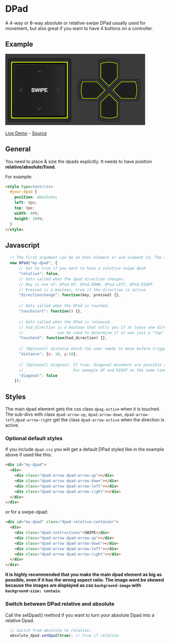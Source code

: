 # DPad
A 4-way or 8-way absolute or relative-swipe DPad usually used for movement, but also great if you want to have 4 buttons on a controller.

## Example

![alt text](https://github.com/airconsole/airconsole-controls/raw/master/examples/dpad.png "DPad Example")

[Live Demo](https://rawgit.com/AirConsole/airconsole-controls/master/examples/dpad.html) -
[Source](https://github.com/AirConsole/airconsole-controls/blob/master/examples/dpad.html)

## General

You need to place & size the dpads explicitly. It needs to have position **relative/absolute/fixed**.

For example:
```html
<style type=text/css>
  #your-dpad {
    position: absolute;
    left: 0px;
    top: 0px;
    width: 40%;
    height: 100%;
  }
</style>
```

## Javascript
```javascript
  // The first argument can be an html element or and element id. The second argument are options.
  new DPad("my-dpad", {
      // Set to true if you want to have a relative swipe dpad
      "relative": false,
      // Gets called when the dpad direction changes.
      // Key is one of: DPad.UP, DPad.DOWN, DPad.LEFT, DPad.RIGHT.
      // Pressed is a boolean, true if the direction is active.
      "directionchange": function(key, pressed) {},

      // Gets called when the DPad is touched.
      "touchstart": function() {},

      // Gets called when the DPad is released.
      // had_direction is a boolean that tells you if at lease one direction was active.
      //               can be used to determine if it was just a "tap" on the DPad.
      "touchend": function(had_direction) {},

      // (Optional) distance which the user needs to move before triggering a direction.
      "distance": {x: 10, y:10},

      // (Optional) diagonal: If true, diagonal movement are possible and it becomes a 8-way DPad:
      //                      For exmaple UP and RIGHT at the same time.
      "diagonal": false
    });
```

## Styles

The main dpad element gets the css class ```dpag-active``` when it is touched.
The sub-divs with class ```dpad-arrow-up```, ```dpad-arrow-down```, ```dpad-arrow-left```,```dpad-arrow-right```
get the class ```dpad-arrow-active``` when the direction is active.

### Optional default styles

If you include ```dpad.css``` you will get a default DPad styled like in the example above if used like this:

```html
<div id="my-dpad">
  <div>
    <div class="dpad-arrow dpad-arrow-up"></div>
    <div class="dpad-arrow dpad-arrow-down"></div>
    <div class="dpad-arrow dpad-arrow-left"></div>
    <div class="dpad-arrow dpad-arrow-right"></div>
  </div>
</div>
```

or for a swipe-dpad:

```html
<div id="my-dpad" class="dpad-relative-container">
  <div>
    <div class="dpad-instructions">SWIPE</div>
    <div class="dpad-arrow dpad-arrow-up"></div>
    <div class="dpad-arrow dpad-arrow-down"></div>
    <div class="dpad-arrow dpad-arrow-left"></div>
    <div class="dpad-arrow dpad-arrow-right"></div>
  </div>
</div>
```

**It is highly recommended that you make the main dpad element as big as possible, even if it has the wrong aspect ratio. The image wont be skewed because the images are displayed as css ```background-image``` with ```background-size: contain```.**

### Switch between DPad relative and absolute

Call the setDpad() method if you want to turn your absolute Dpad into a relative Dpad.

```javascript
  // Switch from absolute to relative:
  absolute_dpad.setDpad(true); // true if relative
```




